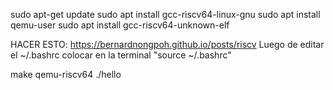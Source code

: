 sudo apt-get update
sudo apt install gcc-riscv64-linux-gnu
sudo apt install qemu-user
sudo apt install gcc-riscv64-unknown-elf

HACER ESTO: https://bernardnongpoh.github.io/posts/riscv
Luego de editar el ~/.bashrc colocar en la terminal "source ~/.bashrc"

make 
qemu-riscv64 ./hello